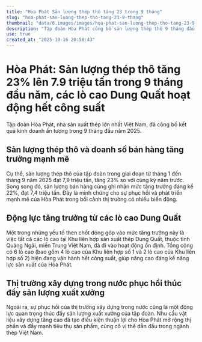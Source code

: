 ```yaml
---
title: "Hòa Phát Sản lượng thép thô tăng 23 trong 9 tháng"
slug: "hoa-phat-san-luong-thep-tho-tang-23-9-thang"
thumbnail: "data/6.images/images/hoa-phat-san-luong-thep-tho-tang-23-9-thang.webp"
description: "Tập đoàn Hòa Phát công bố sản lượng thép thô 9 tháng đầu năm 2025 tăng 23 nhờ các lò cao Dung Quất hoạt động và thị trường xây dựng phục hồi."
use: true
created_at: "2025-10-16 20:58:43"
---
```


# Hòa Phát: Sản lượng thép thô tăng 23% lên 7.9 triệu tấn trong 9 tháng đầu năm, các lò cao Dung Quất hoạt động hết công suất

Tập đoàn Hòa Phát, nhà sản xuất thép lớn nhất Việt Nam, đã công bố kết quả kinh doanh ấn tượng trong 9 tháng đầu năm 2025.

## Sản lượng thép thô và doanh số bán hàng tăng trưởng mạnh mẽ

Cụ thể, sản lượng thép thô của tập đoàn trong giai đoạn từ tháng 1 đến tháng 9 năm 2025 đạt 7,9 triệu tấn, tăng 23% so với cùng kỳ năm trước. Song song đó, sản lượng bán hàng cũng ghi nhận mức tăng trưởng đáng kể 22%, đạt 7,4 triệu tấn. Đây là minh chứng cho sự phục hồi và phát triển mạnh mẽ của Hòa Phát trong bối cảnh thị trường có nhiều biến động.

## Động lực tăng trưởng từ các lò cao Dung Quất

Một trong những yếu tố then chốt đóng góp vào mức tăng trưởng này là việc tất cả các lò cao tại Khu liên hợp sản xuất thép Dung Quất, thuộc tỉnh Quảng Ngãi, miền Trung Việt Nam, đã đi vào hoạt động ổn định. Tổng cộng có 6 lò cao (bao gồm 4 lò cao của Khu liên hợp số 1 và 2 lò cao của Khu liên hợp số 2) hiện đang vận hành hết công suất, giúp nâng cao đáng kể năng lực sản xuất của Hòa Phát.

## Thị trường xây dựng trong nước phục hồi thúc đẩy sản lượng xuất xưởng

Ngoài ra, sự phục hồi của thị trường xây dựng trong nước cũng là một động lực quan trọng thúc đẩy sản lượng xuất xưởng của tập đoàn. Nhu cầu vật liệu xây dựng tăng cao đã tạo điều kiện thuận lợi cho Hòa Phát mở rộng thị phần và đẩy mạnh tiêu thụ sản phẩm, củng cố vị thế dẫn đầu trong ngành thép Việt Nam.